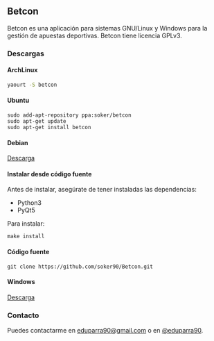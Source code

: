 ## Betcon

Betcon es una aplicación para sistemas GNU/Linux y Windows para la gestión de apuestas deportivas. Betcon tiene licencia GPLv3.

### Descargas

#### ArchLinux
```bash
yaourt -S betcon
```
#### Ubuntu
```
sudo add-apt-repository ppa:soker/betcon
sudo apt-get update
sudo apt-get install betcon
```
#### Debian
[Descarga](http://ppa.launchpad.net/soker/betcon/ubuntu/pool/main/b/betcon/betcon_1.4.2.1-0ubuntu1_all.deb)

#### Instalar desde código fuente
Antes de instalar, asegúrate de tener instaladas las dependencias:
* Python3
* PyQt5

Para instalar:
```
make install
```

#### Código fuente

```
git clone https://github.com/soker90/Betcon.git
```

#### Windows
[Descarga](https://github.com/soker90/betcon/releases/download/1.4.2/betcon_1.4.2-Windows.exe)


### Contacto
Puedes contactarme en [eduparra90@gmail.com](mailto:eduparra90@gmail.com) o en [@eduparra90](http://twitter.com/eduparra90).






